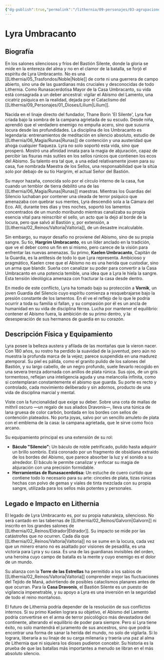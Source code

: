 ```yaml
---
{"dg-publish":true,"permalink":"/lithernia/09-personajes/03-agrupaciones/casa-umbracanto/lyra-umbracanto/","tags":["lithernia","personajes","Casa Noble","Valtoria","Umbracanto"]}
---
```


# Lyra Umbracanto

## Biografía

En los salones silenciosos y fríos del Bastión Silente, donde la gloria se mide en la entereza del alma y no en el clamor de la batalla, se forjó el espíritu de Lyra Umbracanto. No es una [[Lithernia/05_Trasfondos/Noble\|Noble]] de corte ni una guerrera de campo abierto, sino una de las guardianas más cruciales y desconocidas de todo Lithernia. Como Runasacerdotisa Mayor de la Casa Umbracanto, su vida está consagrada a un deber ancestral: vigilar el Abismo del Lamento, una cicatriz psíquica en la realidad, dejada por el Cataclismo del [[Lithernia/09_Personajes/01_Dioses/Lilium\|Lilium]].

Nacida en el linaje directo del fundador, Thane Borin 'El Silente', Lyra fue criada bajo la sombra de la campana agrietada de su escudo. Desde niña, aprendió que el verdadero enemigo no empuña acero, sino que susurra locura desde las profundidades. La disciplina de los Umbracanto es legendaria: entrenamientos de meditación en silencio absoluto, estudio de [[Lithernia/06_Magia/Runas\|Runas]] de contención y una austeridad que ahoga cualquier flaqueza. Lyra no solo soportó esta vida, sino que prosperó. Mostró una afinidad innata para la magia de abjuración, capaz de percibir las fisuras más sutiles en los sellos rúnicos que contienen los ecos del Abismo. Su talento era tal que, a una edad relativamente joven para su casa, fue nombrada Maestra de los Sellos, una responsabilidad que la sitúa solo por debajo de su tío Hargrim, el actual Señor del Bastión.

Su mayor hazaña, conocida solo por el círculo interno de la casa, fue cuando un temblor de tierra debilitó una de las [[Lithernia/06_Magia/Runas\|Runas]] maestras. Mientras los Guardias del Silencio luchaban por contener una oleada de terror psíquico que amenazaba con quebrar sus mentes, Lyra descendió sola a la Cámara del Eco. Allí, durante tres días y tres noches, soportó los lamentos concentrados de un mundo moribundo mientras canalizaba su propia esencia vital para reinscribir el sello, un acto que la dejó al borde de la locura, pero que salvó al Bastión y, por extensión, a [[Lithernia/02_Reinos/Valtoria\|Valtoria]], de un desastre incalculable.

Sin embargo, su mayor desafío no proviene del Abismo, sino de su propia sangre. Su tío, **Hargrim Umbracanto**, es un líder anclado en la tradición, que ve el deber como un fin en sí mismo, pero carece de la visión para enfrentar las nuevas amenazas. Su primo, **Kaelen Umbracanto**, Capitán de la Guardia, es la antítesis de todo lo que Lyra representa. Ambicioso y pragmático, Kaelen cree que el Abismo no es una herida que custodiar, sino un arma que blandir. Sueña con canalizar su poder para convertir a la Casa Umbracanto en una potencia temible, una idea que a Lyra le hiela la sangre. Esta tensión ideológica amenaza con fracturar la casa desde dentro.

En medio de este conflicto, Lyra ha tomado bajo su protección a **Vornik**, un joven Guardia del Silencio cuyo espíritu comienza a resquebrajarse bajo la presión constante de los lamentos. En él ve el reflejo de lo que le podría ocurrir a toda su familia si fallan, y su compasión por él es un ancla de humanidad en su vida de disciplina férrea. Lucha por mantener el equilibrio: contener el Abismo fuera, la ambición de su primo dentro, y la desesperación de sus hermanos de guardia en su corazón.

## Descripción Física y Equipamiento

Lyra posee la belleza austera y afilada de las montañas que la vieron nacer. Con 180 años, su rostro ha perdido la suavidad de la juventud, pero aún no muestra la profunda marca de la vejez; parece suspendida en una madurez atemporal. Su piel es pálida, como el granito pulido de los salones del Bastión, y su largo cabello, de un negro profundo, suele llevarlo recogido en una severa trenza adornada con anillos de plata rúnica. Sus ojos, de un gris tormentoso, reflejan una inteligencia aguda y una melancolía infinita, como si contemplaran constantemente el abismo que guarda. Su porte es recto y controlado, cada movimiento deliberado y sin adornos, producto de una vida de disciplina marcial y mental.

Viste con la funcionalidad que exige su deber. Sobre una cota de mallas de mithril oscuro —un regalo de sus aliados Dravonis—, lleva una túnica de lana gruesa de color carbón, bordada en los bordes con sellos de contención plateados. No porta joyas, salvo por un sencillo amuleto de plata con el emblema de la casa: la campana agrietada, que le sirve como foco arcano.

Su equipamiento principal es una extensión de su rol:

*   **Báculo "Silencio":** Un báculo de roble petrificado, pulido hasta adquirir un brillo sombrío. Está coronado por un fragmento de obsidiana extraído de los bordes del Abismo, que parece absorber la luz y el sonido a su alrededor. El báculo le permite canalizar y enfocar su magia de abjuración con una precisión formidable.
*   **Herramientas de Runasacerdotisa:** Un estuche de cuero curtido que contiene todo lo necesario para su arte: cinceles de plata, tizas rúnicas hechas con polvo de gemas y viales de tinta mezclada con su propia sangre, utilizada para los sellos más potentes y personales.

## Legado e Impacto en Lithernia

El legado de Lyra Umbracanto es, por su propia naturaleza, silencioso. No será cantado en las tabernas de [[Lithernia/02_Reinos/Galvorn\|Galvorn]] ni inscrito en los grandes salones de [[Lithernia/02_Reinos/Eldrador\|Eldrador]]. Su impacto se mide por las catástrofes que *no* ocurren. Cada día que [[Lithernia/02_Reinos/Valtoria\|Valtoria]] no se sume en la locura, cada vez que un minero enano no es asaltado por visiones de pesadilla, es una victoria para Lyra y su casa. Es una de las guardianas invisibles del orden, una heroína cuyo campo de batalla es la mente y cuyo enemigo es el dolor de un mundo.

Su alianza con la **Torre de las Estrellas** ha permitido a los sabios de [[Lithernia/02_Reinos/Valtoria\|Valtoria]] comprender mejor las fluctuaciones del Tejido de Maná, advirtiendo de posibles cataclismos planares antes de que ocurran. Para la **Casa Dravonis**, el Bastión Silente es un puesto de vigilancia impenetrable, y su apoyo a Lyra es una inversión en la seguridad de todo el reino montañoso.

El futuro de Lithernia podría depender de la resolución de sus conflictos internos. Si su primo Kaelen lograra su objetivo, el Abismo del Lamento podría convertirse en el arma de terror psicológico más devastadora del continente, alterando el equilibrio de poder para siempre. Pero si Lyra tiene éxito, no solo mantendrá el juramento de sus ancestros, sino que podría encontrar una forma de sanar la herida del mundo, no solo de vigilarla. Si lo lograra, liberaría a su linaje de su carga milenaria y traería una paz al alma de Lithernia que ni siquiera los dioses pudieron concebir. Su historia es la prueba de que las batallas más importantes a menudo se libran en el más absoluto silencio.